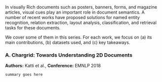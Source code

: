 In visually Rich documents such as posters, banners, forms, and magazine articles, visual cues play an important role in document semantics. A number of recent works have proposed solutions for named entity recognition, relation extraction, layout analysis, classification, and retrieval tasks for these documents. 

We cover some of them in this series. For each work, we focus on (a) its main contributions, (b) datasets used, and (c) key takeaways.      

### A. Chargrid: Towards Understanding 2D Documents

**Authors:** Katti et al., **Conference:** EMNLP 2018

```markdown
summary goes here
```
